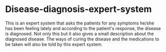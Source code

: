 # Disease-diagnosis-expert-system
This is an expert system that asks the patients for any symptoms he/she has been feeling lately and according to the patient's response, the disease is diagnosed. Not only this but it also gives a small description about the diagnosed disease. The ways of curing the disease and the medications to be taken will also be told by this expert system.
